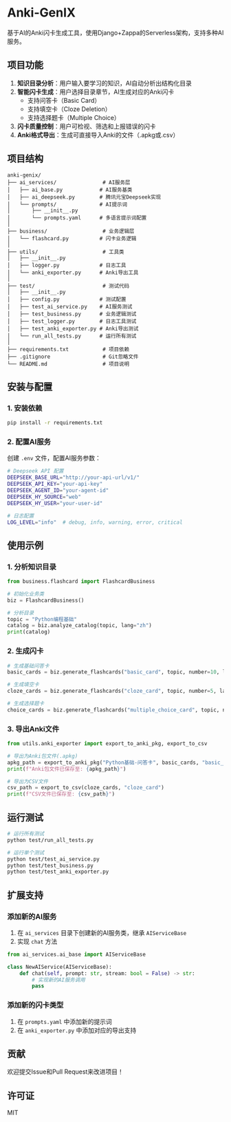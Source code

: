 # Anki-GenIX

基于AI的Anki闪卡生成工具，使用Django+Zappa的Serverless架构，支持多种AI服务。

## 项目功能

1. **知识目录分析**：用户输入要学习的知识，AI自动分析出结构化目录
2. **智能闪卡生成**：用户选择目录章节，AI生成对应的Anki闪卡
   - 支持问答卡（Basic Card）
   - 支持填空卡（Cloze Deletion）
   - 支持选择题卡（Multiple Choice）
3. **闪卡质量控制**：用户可检视、筛选和上报错误的闪卡
4. **Anki格式导出**：生成可直接导入Anki的文件（.apkg或.csv）

## 项目结构

```
anki-genix/
├── ai_services/               # AI服务层
│   ├── ai_base.py            # AI服务基类
│   ├── ai_deepseek.py        # 腾讯元宝Deepseek实现
│   └── prompts/              # AI提示词
│       ├── __init__.py
│       └── prompts.yaml      # 多语言提示词配置
│
├── business/                  # 业务逻辑层
│   └── flashcard.py          # 闪卡业务逻辑
│
├── utils/                     # 工具类
│   ├── __init__.py
│   ├── logger.py             # 日志工具
│   └── anki_exporter.py      # Anki导出工具
│
├── test/                      # 测试代码
│   ├── __init__.py
│   ├── config.py             # 测试配置
│   ├── test_ai_service.py    # AI服务测试
│   ├── test_business.py      # 业务逻辑测试
│   ├── test_logger.py        # 日志工具测试
│   ├── test_anki_exporter.py # Anki导出测试
│   └── run_all_tests.py      # 运行所有测试
│
├── requirements.txt           # 项目依赖
├── .gitignore                 # Git忽略文件
└── README.md                  # 项目说明
```

## 安装与配置

### 1. 安装依赖

```bash
pip install -r requirements.txt
```

### 2. 配置AI服务

创建 `.env` 文件，配置AI服务参数：

```bash
# Deepseek API 配置
DEEPSEEK_BASE_URL="http://your-api-url/v1/"
DEEPSEEK_API_KEY="your-api-key"
DEEPSEEK_AGENT_ID="your-agent-id"
DEEPSEEK_HY_SOURCE="web"
DEEPSEEK_HY_USER="your-user-id"

# 日志配置
LOG_LEVEL="info"  # debug, info, warning, error, critical
```

## 使用示例

### 1. 分析知识目录

```python
from business.flashcard import FlashcardBusiness

# 初始化业务类
biz = FlashcardBusiness()

# 分析目录
topic = "Python编程基础"
catalog = biz.analyze_catalog(topic, lang="zh")
print(catalog)
```

### 2. 生成闪卡

```python
# 生成基础问答卡
basic_cards = biz.generate_flashcards("basic_card", topic, number=10, lang="zh")

# 生成填空卡
cloze_cards = biz.generate_flashcards("cloze_card", topic, number=5, lang="zh")

# 生成选择题卡
choice_cards = biz.generate_flashcards("multiple_choice_card", topic, number=5, lang="zh")
```

### 3. 导出Anki文件

```python
from utils.anki_exporter import export_to_anki_pkg, export_to_csv

# 导出为Anki包文件(.apkg)
apkg_path = export_to_anki_pkg("Python基础-问答卡", basic_cards, "basic_card")
print(f"Anki包文件已保存至: {apkg_path}")

# 导出为CSV文件
csv_path = export_to_csv(cloze_cards, "cloze_card")
print(f"CSV文件已保存至: {csv_path}")
```

## 运行测试

```bash
# 运行所有测试
python test/run_all_tests.py

# 运行单个测试
python test/test_ai_service.py
python test/test_business.py
python test/test_anki_exporter.py
```

## 扩展支持

### 添加新的AI服务

1. 在 `ai_services` 目录下创建新的AI服务类，继承 `AIServiceBase`
2. 实现 `chat` 方法

```python
from ai_services.ai_base import AIServiceBase

class NewAIService(AIServiceBase):
    def chat(self, prompt: str, stream: bool = False) -> str:
        # 实现新的AI服务调用
        pass
```

### 添加新的闪卡类型

1. 在 `prompts.yaml` 中添加新的提示词
2. 在 `anki_exporter.py` 中添加对应的导出支持

## 贡献

欢迎提交Issue和Pull Request来改进项目！

## 许可证

MIT 